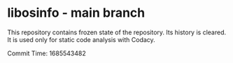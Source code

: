 # libosinfo - main branch

This repository contains frozen state of the repository.
Its history is cleared. It is used only for static code
analysis with Codacy.

Commit Time: 1685543482
